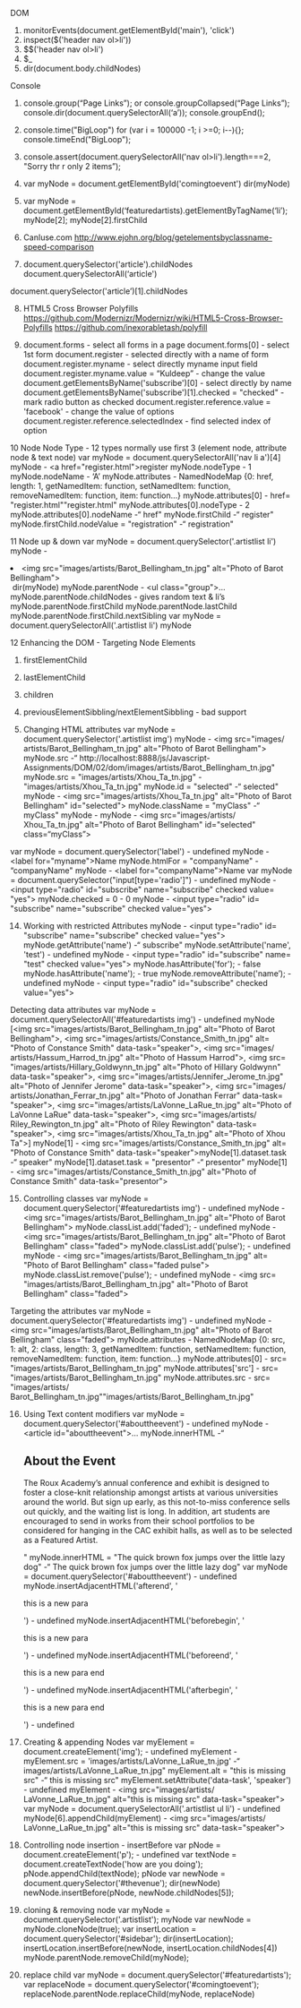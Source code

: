 DOM
1. monitorEvents(document.getElementById('main'), 'click')
2. inspect($('header nav ol>li'))
3. $$('header nav ol>li')
4. $_
5. dir(document.body.childNodes)

Console
1. console.group(“Page Links”); or console.groupCollapsed(“Page Links”);
console.dir(document.querySelectorAll(‘a’));
console.groupEnd();

2. console.time("BigLoop")
for (var i = 100000 -1; i >=0; i--){};
console.timeEnd("BigLoop");

3. console.assert(document.querySelectorAll('nav ol>li').length===2, "Sorry thr r only 2 items”);

4. var myNode = document.getElementById('comingtoevent')
dir(myNode)

5. var myNode = document.getElementById(‘featuredartists).getElementByTagName(‘li’);
myNode[2];
myNode[2].firstChild

6. CanIuse.com
http://www.ejohn.org/blog/getelementsbyclassname-speed-comparison

7. document.querySelector('article').childNodes
document.querySelectorAll(‘article')

document.querySelector('article’)[1].childNodes

8. HTML5 Cross Browser Polyfills
https://github.com/Modernizr/Modernizr/wiki/HTML5-Cross-Browser-Polyfills
https://github.com/inexorabletash/polyfill

9. document.forms - select all forms in a page
document.forms[0] - select 1st form
document.register - selected directly with a name of form
document.register.myname - select directly myname input field
document.register.myname.value = “Kuldeep” - change the value
document.getElementsByName('subscribe')[0] - select directly by name
document.getElementsByName('subscribe')[1].checked = "checked" - mark radio button as checked
document.register.reference.value = 'facebook' - change the value of options
document.register.reference.selectedIndex - find selected index of option

10 Node
Node Type - 12 types
normally use first 3 (element node, attribute node & text node)
var myNode = document.querySelectorAll('nav li a')[4]
myNode - <a href=​"register.html">​register​</a>​
myNode.nodeType - 1
myNode.nodeName - ‘A’
myNode.attributes - NamedNodeMap {0: href, length: 1, getNamedItem: function, setNamedItem: function, removeNamedItem: function, item: function…}
myNode.attributes[0] - href=​"register.html""register.html"
myNode.attributes[0].nodeType - 2
myNode.attributes[0].nodeName -“ href"
myNode.firstChild -“ register"
myNode.firstChild.nodeValue = "registration" -“ registration"

11 Node up & down
var myNode = document.querySelector('.artistlist li')
myNode - <li>​<img src=​"images/​artists/​Barot_Bellingham_tn.jpg" alt=​"Photo of Barot Bellingham">​</li>​
dir(myNode)
myNode.parentNode - <ul class=​"group">​…​</ul>​
myNode.parentNode.childNodes - gives random text & li’s
myNode.parentNode.firstChild
myNode.parentNode.lastChild
myNode.parentNode.firstChild.nextSibling
var myNode = document.querySelectorAll('.artistlist li')
myNode 


12 Enhancing the DOM - Targeting Node Elements
1. firstElementChild
2. lastElementChild
3. children
4. previousElementSibbling/nextElementSibbling - bad support

13. Changing HTML attributes
var myNode = document.querySelector('.artistlist img')
myNode - <img src=​"images/​artists/​Barot_Bellingham_tn.jpg" alt=​"Photo of Barot Bellingham">​
myNode.src -“ http://localhost:8888/js/Javascript-Assignments/DOM/02/dom/images/artists/Barot_Bellingham_tn.jpg"
myNode.src = "images/artists/Xhou_Ta_tn.jpg" - "images/artists/Xhou_Ta_tn.jpg"
myNode.id = "selected" -“ selected"
myNode - <img src=​"images/​artists/​Xhou_Ta_tn.jpg" alt=​"Photo of Barot Bellingham" id=​"selected">​
myNode.className = "myClass" -“ myClass"
myNode - myNode - <img src=​"images/​artists/​Xhou_Ta_tn.jpg" alt=​"Photo of Barot Bellingham" id=​"selected" class=“myClass”>​

var myNode = document.querySelector('label') - undefined
myNode - <label for=​"myname">​Name​</label>​
myNode.htmlFor = "companyName" - “companyName"
myNode - <label for=​"companyName">​Name​</label>​
var myNode = document.querySelector("input[type='radio']") - undefined
myNode - <input type=​"radio" id=​"subscribe" name=​"subscribe" checked value=​"yes">​
myNode.checked = 0 - 0
myNode - <input type=​"radio" id=​"subscribe" name=​"subscribe" checked value=​"yes">​

14. Working with restricted Attributes
myNode - <input type=​"radio" id=​"subscribe" name=​"subscribe" checked value=​"yes">​
myNode.getAttribute('name') -“ subscribe"
myNode.setAttribute('name', 'test') - undefined
myNode - <input type=​"radio" id=​"subscribe" name=​"test" checked value=​"yes">​
myNode.hasAttribute('for'); - false
myNode.hasAttribute('name'); - true
myNode.removeAttribute('name’); - undefined
myNode - <input type=​"radio" id=​"subscribe" checked value=​"yes">​

Detecting data attributes
var myNode = document.querySelectorAll('#featuredartists img')  - undefined
myNode
[<img src=​"images/​artists/​Barot_Bellingham_tn.jpg" alt=​"Photo of Barot Bellingham">​, <img src=​"images/​artists/​Constance_Smith_tn.jpg" alt=​"Photo of Constance Smith" data-task=​"speaker">​, <img src=​"images/​artists/​Hassum_Harrod_tn.jpg" alt=​"Photo of Hassum Harrod">​, <img src=​"images/​artists/​Hillary_Goldwynn_tn.jpg" alt=​"Photo of Hillary Goldwynn" data-task=​"speaker">​, <img src=​"images/​artists/​Jennifer_Jerome_tn.jpg" alt=​"Photo of Jennifer Jerome" data-task=​"speaker">​, <img src=​"images/​artists/​Jonathan_Ferrar_tn.jpg" alt=​"Photo of Jonathan Ferrar" data-task=​"speaker">​, <img src=​"images/​artists/​LaVonne_LaRue_tn.jpg" alt=​"Photo of LaVonne LaRue" data-task=​"speaker">​, <img src=​"images/​artists/​Riley_Rewington_tn.jpg" alt=​"Photo of Riley Rewington" data-task=​"speaker">​, <img src=​"images/​artists/​Xhou_Ta_tn.jpg" alt=​"Photo of Xhou Ta">​]
myNode[1] - <img src=​"images/​artists/​Constance_Smith_tn.jpg" alt=​"Photo of Constance Smith" data-task=​"speaker">​
myNode[1].dataset.task -“ speaker"
myNode[1].dataset.task = "presentor" -“ presentor"
myNode[1] - <img src=​"images/​artists/​Constance_Smith_tn.jpg" alt=​"Photo of Constance Smith" data-task=​"presentor">​

15. Controlling classes
var myNode = document.querySelector('#featuredartists img') - undefined
myNode - <img src=​"images/​artists/​Barot_Bellingham_tn.jpg" alt=​"Photo of Barot Bellingham">​
myNode.classList.add('faded'); - undefined
myNode - <img src=​"images/​artists/​Barot_Bellingham_tn.jpg" alt=​"Photo of Barot Bellingham" class=​"faded">​
myNode.classList.add('pulse'); - undefined
myNode - <img src=​"images/​artists/​Barot_Bellingham_tn.jpg" alt=​"Photo of Barot Bellingham" class=​"faded pulse">​
myNode.classList.remove('pulse'); - undefined
myNode - <img src=​"images/​artists/​Barot_Bellingham_tn.jpg" alt=​"Photo of Barot Bellingham" class=​"faded">​

Targeting the attributes
var myNode = document.querySelector('#featuredartists img') - undefined
myNode - <img src=​"images/​artists/​Barot_Bellingham_tn.jpg" alt=​"Photo of Barot Bellingham" class=​"faded">​
myNode.attributes - NamedNodeMap {0: src, 1: alt, 2: class, length: 3, getNamedItem: function, setNamedItem: function, removeNamedItem: function, item: function…}
myNode.attributes[0] - src=​"images/​artists/​Barot_Bellingham_tn.jpg"
myNode.attributes['src'] - src=​"images/​artists/​Barot_Bellingham_tn.jpg"
myNode.attributes.src - src=​"images/​artists/​Barot_Bellingham_tn.jpg""images/artists/Barot_Bellingham_tn.jpg"

16. Using Text content modifiers
var myNode = document.querySelector('#abouttheevent') - undefined
myNode - <article id=​"abouttheevent">​…​</article>​
myNode.innerHTML -“ <h2>About the Event</h2>
			<p>The Roux Academy’s annual conference and exhibit is designed to foster a close-knit relationship amongst artists at various universities around the world. But sign up early, as this not-to-miss conference sells out quickly, and the waiting list is long. In addition, art students are encouraged to send in works from their school portfolios to be considered for hanging in the CAC exhibit halls, as well as to be selected as a Featured Artist.</p>"
myNode.innerHTML = "The quick brown fox jumps over the little lazy dog" -“ The quick brown fox jumps over the little lazy dog"
var myNode = document.querySelector('#abouttheevent') - undefined
myNode.insertAdjacentHTML('afterend', '<p>this is a new para</p>') - undefined
myNode.insertAdjacentHTML('beforebegin', '<p>this is a new para</p>') - undefined
myNode.insertAdjacentHTML('beforeend', '<p>this is a new para end</p>') - undefined
myNode.insertAdjacentHTML('afterbegin', '<p>this is a new para end</p>') - undefined


17. Creating & appending Nodes
var myElement = document.createElement('img'); - undefined
myElement - <img>​
myElement.src = 'images/artists/LaVonne_LaRue_tn.jpg' -“ images/artists/LaVonne_LaRue_tn.jpg"
myElement.alt = "this is missing src" -“ this is missing src"
myElement.setAttribute('data-task', 'speaker') - undefined
myElement - <img src=​"images/​artists/​LaVonne_LaRue_tn.jpg" alt=​"this is missing src" data-task=​"speaker">​
var myNode = document.querySelectorAll('.artistlist ul li') - undefined
myNode[6].appendChild(myElement) - <img src=​"images/​artists/​LaVonne_LaRue_tn.jpg" alt=​"this is missing src" data-task=​"speaker">​

18. Controlling node insertion - insertBefore
var pNode = document.createElement('p'); - undefined
var textNode = document.createTextNode('how are you doing');
pNode.appendChild(textNode);
pNode
var newNode = document.querySelector('#thevenue');
dir(newNode)
newNode.insertBefore(pNode, newNode.childNodes[5]);

19. cloning & removing node
var myNode = document.querySelector('.artistlist');
myNode
var newNode = myNode.cloneNode(true);
var insertLocation = document.querySelector('#sidebar');
dir(insertLocation);
insertLocation.insertBefore(newNode, insertLocation.childNodes[4])
myNode.parentNode.removeChild(myNode);

20. replace child
var myNode = document.querySelector('#featuredartists');
var replaceNode = document.querySelector('#comingtoevent');
replaceNode.parentNode.replaceChild(myNode, replaceNode)
